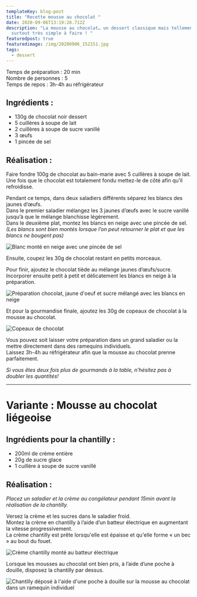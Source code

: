 ```yaml
---
templateKey: blog-post
title: "Recette mousse au chocolat "
date: 2020-09-06T13:19:28.712Z
description: "La mousse au chocolat… un dessert classique mais tellement bon et
  surtout très simple à faire ! "
featuredpost: true
featuredimage: /img/20200906_152151.jpg
tags:
  - dessert
---
```

Temps de préparation : 20 min\
Nombre de personnes : 5\
Temps de repos : 3h-4h au réfrigérateur

## Ingrédients :

* 130g de chocolat noir dessert
* 5 cuillères à soupe de lait
* 2 cuillères à soupe de sucre vanillé
* 3 œufs
* 1 pincée de sel

## Réalisation :

Faire fondre 100g de chocolat au bain-marie avec 5 cuillères à soupe de lait. \
Une fois que le chocolat est totalement fondu mettez-le de côté afin qu’il refroidisse.

Pendant ce temps, dans deux saladiers différents séparez les blancs des jaunes d’œufs.\
Dans le premier saladier mélangez les 3 jaunes d’œufs avec le sucre vanillé jusqu’à que le mélange blanchisse légèrement.\
Dans le deuxième plat, montez les blancs en neige avec une pincée de sel.\
*(Les blancs sont bien montés lorsque l’on peut retourner le plat et que les blancs ne bougent pas)*

![Blanc monté en neige avec une pincée de sel ](/img/ben-new-d-1-.jpg "Blanc monté en neige")

Ensuite, coupez les 30g de chocolat restant en petits morceaux.

Pour finir, ajoutez le chocolat tiède au mélange jaunes d’œufs/sucre. \
Incorporer ensuite petit à petit et délicatement les blancs en neige à la préparation.

![Préparation chocolat, jaune d'oeuf et sucre mélangé avec les blancs en neige](/img/newddd.jpg "Préparation mousse au chocolat ")

Et pour la gourmandise finale, ajoutez les 30g de copeaux de chocolat à la mousse au chocolat.

![Copeaux de chocolat ](/img/chocolat-new-d.jpg "Copeaux de chocolat ")

Vous pouvez soit laisser votre préparation dans un grand saladier ou la mettre directement dans des ramequins individuels.\
Laissez 3h-4h au réfrigérateur afin que la mousse au chocolat prenne parfaitement.

*Si vous êtes deux fois plus de gourmands à la table, n’hésitez pas à doubler les quantités!*


---

# Variante : Mousse au chocolat liégeoise

## Ingrédients pour la chantilly :

* 200ml de crème entière
* 20g de sucre glace
* 1 cuillère à soupe de sucre vanillé

## Réalisation :

*Placez un saladier et la crème au congélateur pendant 15min avant la réalisation de la chantilly.*

Versez la crème et les sucres dans le saladier froid.\
Montez la crème en chantilly à l’aide d’un batteur électrique en augmentant la vitesse progressivement.\
La crème chantilly est prête lorsqu'elle est épaisse et qu'elle forme « un bec » au bout du fouet.

![Crème chantilly monté au batteur électrique](/img/creme-chantilly.jpg "Crème chantilly ")

Lorsque les mousses au chocolat ont bien pris, à l’aide d’une poche à douille, disposez la chantilly par dessus.  

![Chantilly déposé à l'aide d'une poche à douille sur la mousse au chocolat dans un ramequin individuel ](/img/mousse-au-chocolat-chantilly.jpg "Mousse au chocolat liégeoise")
